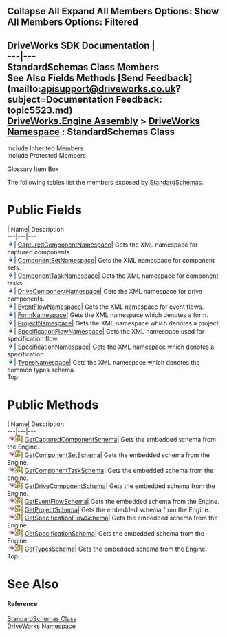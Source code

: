        

 Collapse All Expand All  Members Options: Show All  Members Options: Filtered   
---  
DriveWorks SDK Documentation  |   
---|---  
StandardSchemas Class Members   
See Also Fields Methods [Send Feedback](mailto:apisupport@driveworks.co.uk?subject=Documentation Feedback: topic5523.md)  
[DriveWorks.Engine Assembly](topic2156.md) > [DriveWorks Namespace](topic2159.md) : StandardSchemas Class  
---  
  
Include Inherited Members    
Include Protected Members  


Glossary Item Box

The following tables list the members exposed by [StandardSchemas](topic5523.md).

# Public Fields

| Name| Description  
---|---|---  
![Public Field](dotnetimages/publicField.gif)| [CapturedComponentNamespace](topic5538.md)| Gets the XML namespace for captured components.   
![Public Field](dotnetimages/publicField.gif)| [ComponentSetNamespace](topic5539.md)| Gets the XML namespace for component sets.   
![Public Field](dotnetimages/publicField.gif)| [ComponentTaskNamespace](topic5540.md)| Gets the XML namespace for component tasks.   
![Public Field](dotnetimages/publicField.gif)| [DriveComponentNamespace](topic5541.md)| Gets the XML namespace for drive components.   
![Public Field](dotnetimages/publicField.gif)| [EventFlowNamespace](topic5542.md)| Gets the XML namespace for event flows.   
![Public Field](dotnetimages/publicField.gif)| [FormNamespace](topic5543.md)| Gets the XML namespace which denotes a form.   
![Public Field](dotnetimages/publicField.gif)| [ProjectNamespace](topic5544.md)| Gets the XML namespace which denotes a project.   
![Public Field](dotnetimages/publicField.gif)| [SpecificationFlowNamespace](topic5545.md)| Gets the XML namespace used for specification flow.   
![Public Field](dotnetimages/publicField.gif)| [SpecificationNamespace](topic5546.md)| Gets the XML namespace which denotes a specification.   
![Public Field](dotnetimages/publicField.gif)| [TypesNamespace](topic5547.md)| Gets the XML namespace which denotes the common types schema.   
Top

# Public Methods

| Name| Description  
---|---|---  
![Public Method](dotnetimages/publicMethod.gif)![static \(Shared in Visual Basic\)](dotnetimages/static.gif)| [GetCapturedComponentSchema](topic5529.md)| Gets the embedded schema from the Engine.   
![Public Method](dotnetimages/publicMethod.gif)![static \(Shared in Visual Basic\)](dotnetimages/static.gif)| [GetComponentSetSchema](topic5530.md)| Gets the embedded schema from the Engine.   
![Public Method](dotnetimages/publicMethod.gif)![static \(Shared in Visual Basic\)](dotnetimages/static.gif)| [GetComponentTaskSchema](topic5531.md)| Gets the embedded schema from the engine.   
![Public Method](dotnetimages/publicMethod.gif)![static \(Shared in Visual Basic\)](dotnetimages/static.gif)| [GetDriveComponentSchema](topic5532.md)| Gets the embedded schema from the Engine.   
![Public Method](dotnetimages/publicMethod.gif)![static \(Shared in Visual Basic\)](dotnetimages/static.gif)| [GetEventFlowSchema](topic5533.md)| Gets the embedded schema from the Engine.   
![Public Method](dotnetimages/publicMethod.gif)![static \(Shared in Visual Basic\)](dotnetimages/static.gif)| [GetProjectSchema](topic5534.md)| Gets the embedded schema from the Engine.   
![Public Method](dotnetimages/publicMethod.gif)![static \(Shared in Visual Basic\)](dotnetimages/static.gif)| [GetSpecificationFlowSchema](topic5535.md)| Gets the embedded schema from the Engine.   
![Public Method](dotnetimages/publicMethod.gif)![static \(Shared in Visual Basic\)](dotnetimages/static.gif)| [GetSpecificationSchema](topic5536.md)| Gets the embedded schema from the Engine.   
![Public Method](dotnetimages/publicMethod.gif)![static \(Shared in Visual Basic\)](dotnetimages/static.gif)| [GetTypesSchema](topic5537.md)| Gets the embedded schema from the Engine.   
Top

# See Also

#### Reference

[StandardSchemas Class](topic5523.md)   
[DriveWorks Namespace](topic2159.md)


